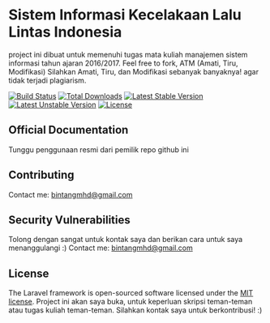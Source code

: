 # Sistem Informasi Kecelakaan Lalu Lintas Indonesia

project ini dibuat untuk memenuhi tugas mata kuliah manajemen sistem informasi tahun ajaran 2016/2017. Feel free to fork, ATM (Amati, Tiru, Modifikasi) Silahkan Amati, Tiru, dan Modifikasi sebanyak banyaknya! agar tidak terjadi plagiarism. 

[![Build Status](https://travis-ci.org/laravel/framework.svg)](https://travis-ci.org/laravel/framework)
[![Total Downloads](https://poser.pugx.org/laravel/framework/d/total.svg)](https://packagist.org/packages/laravel/framework)
[![Latest Stable Version](https://poser.pugx.org/laravel/framework/v/stable.svg)](https://packagist.org/packages/laravel/framework)
[![Latest Unstable Version](https://poser.pugx.org/laravel/framework/v/unstable.svg)](https://packagist.org/packages/laravel/framework)
[![License](https://poser.pugx.org/laravel/framework/license.svg)](https://packagist.org/packages/laravel/framework)


## Official Documentation

Tunggu penggunaan resmi dari pemilik repo github ini

## Contributing

Contact me: bintangmhd@gmail.com

## Security Vulnerabilities

Tolong dengan sangat untuk kontak saya dan berikan cara untuk saya menanggulangi :)
Contact me: bintangmhd@gmail.com

## License

The Laravel framework is open-sourced software licensed under the [MIT license](http://opensource.org/licenses/MIT).
Project ini akan saya buka, untuk keperluan skripsi teman-teman atau tugas kuliah teman-teman.
Silahkan kontak saya untuk berkontribusi! :)
